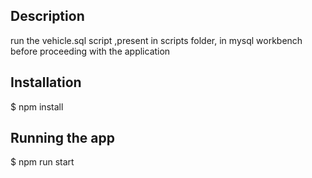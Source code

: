 ## Description

run the vehicle.sql  script ,present in scripts folder, in mysql workbench before proceeding with the application

## Installation

$ npm install

## Running the app

$ npm run start
